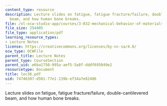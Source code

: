 ```yaml
---
content_type: resource
description: Lecture slides on fatigue, fatigue fracture/failure, double-cantilevered
  beam, and how human bone breaks.
file: /ol-ocw-studio-app/courses/3-032-mechanical-behavior-of-materials-fall-2007/74746307d50177e1139bef34a7e82406_lec36.pdf
file_size: 254405
file_type: application/pdf
learning_resource_types:
- Lecture Notes
license: https://creativecommons.org/licenses/by-nc-sa/4.0/
ocw_type: OCWFile
parent_title: Lecture Notes
parent_type: CourseSection
parent_uid: e6ba1750-995a-aef5-5a8f-dddf695049e2
resourcetype: Document
title: lec36.pdf
uid: 74746307-d501-77e1-139b-ef34a7e82406
---
```

Lecture slides on fatigue, fatigue fracture/failure, double-cantilevered beam, and how human bone breaks.